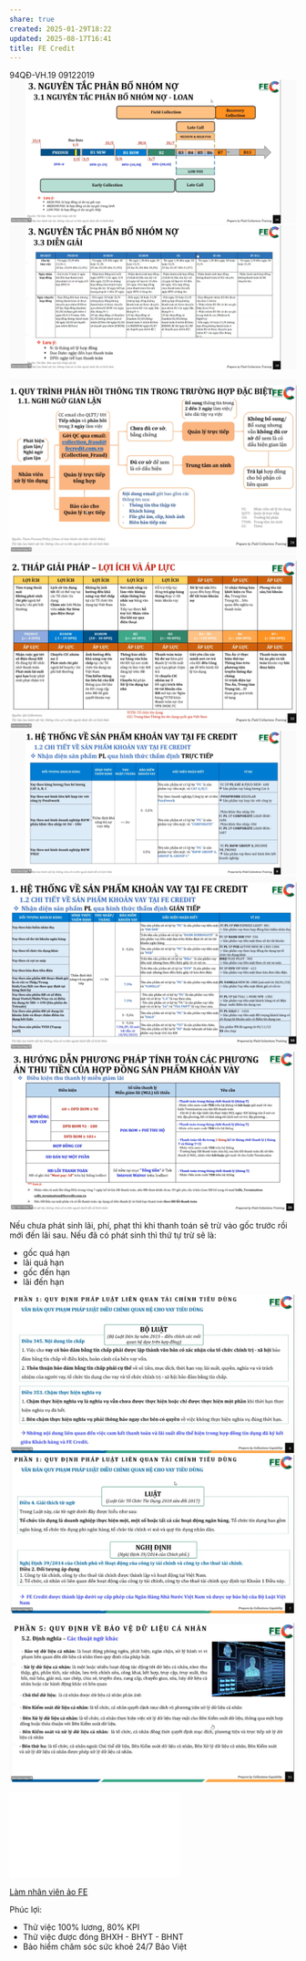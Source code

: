```yaml
---
share: true
created: 2025-01-29T18:22
updated: 2025-08-17T16:41
title: FE Credit
---
```

94QĐ-VH.19 09122019
![Screen Shot 2024-12-30 at 10.41.29.png](../../../../../../../assets/attachments/Screen%20Shot%202024-12-30%20at%2010.41.29.png)
![Pasted image 20241230104401.png](../../../../../../../assets/attachments/Pasted%20image%2020241230104401.png)

![Pasted image 20241230110102.png](../../../../../../../assets/attachments/Pasted%20image%2020241230110102.png)
![Pasted image 20241230111407.png](../../../../../../../assets/attachments/Pasted%20image%2020241230111407.png)
![Pasted image 20241230141224.png](../../../../../../../assets/attachments/Pasted%20image%2020241230141224.png)
![Pasted image 20241230141802.png](../../../../../../../assets/attachments/Pasted%20image%2020241230141802.png)
![Pasted image 20241230151038.png](../../../../../../../assets/attachments/Pasted%20image%2020241230151038.png)

Nếu chưa phát sinh lãi, phí, phạt thì khi thanh toán sẽ trừ vào gốc trước rồi mới đến lãi sau. Nếu đã có phát sinh thì thứ tự trừ sẽ là:
- gốc quá hạn
- lãi quá hạn
- gốc đến hạn
- lãi đến hạn

![Pasted image 20241230161752.png](../../../../../../../assets/attachments/Pasted%20image%2020241230161752.png)
![Pasted image 20241230161940.png](../../../../../../../assets/attachments/Pasted%20image%2020241230161940.png)



![Pasted image 20241230172353.png](../../../../../../../assets/attachments/Pasted%20image%2020241230172353.png)

![Day 2_Sáng _P2 _2.TIẾN TRÌNH LÀM VIỆC VỚI KHÁCH HÀNG + PTP - VS 27.11.2023.pdf](../../../../../../../assets/attachments/Day%202_S%C3%A1ng%20_P2%20_2.TI%E1%BA%BEN%20TR%C3%8CNH%20L%C3%80M%20VI%E1%BB%86C%20V%E1%BB%9AI%20KH%C3%81CH%20H%C3%80NG%20+%20PTP%20-%20VS%2027.11.2023.pdf)

[Làm nhân viên ảo FE](%F0%9F%93%90D%E1%BB%B1%20%C3%A1n/Gi%C3%BAp%20nhau%20tho%C3%A1t%20n%E1%BB%A3/C%C3%B4ng%20vi%E1%BB%87c/L%C3%A0m%20nh%C3%A2n%20vi%C3%AAn%20%E1%BA%A3o/Thu%20h%E1%BB%93i%20n%E1%BB%A3/FE.md)

Phúc lợi:
- Thử việc 100% lương, 80% KPI
- Thử việc được đóng BHXH - BHYT - BHNT 
- Bảo hiểm chăm sóc sức khoẻ 24/7 Bảo Việt
